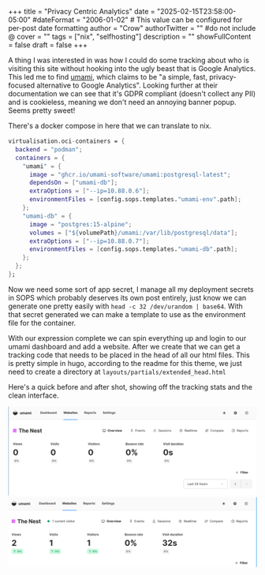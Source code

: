 +++
title = "Privacy Centric Analytics"
date = "2025-02-15T23:58:00-05:00"
#dateFormat = "2006-01-02" # This value can be configured for per-post date formatting
author = "Crow"
authorTwitter = "" #do not include @
cover = ""
tags = ["nix", "selfhosting"]
description = ""
showFullContent = false
draft = false
+++

A thing I was interested in was how I could do some tracking about who is
visiting this site without hooking into the ugly beast that is Google Analytics.
This led me to find [umami](https://github.com/umami-software/umami), which
claims to be "a simple, fast, privacy-focused alternative to Google Analytics".
Looking further at their documentation we can see that it's GDPR compliant
(doesn't collect any PII) and is cookieless, meaning we don't need an annoying
banner popup. Seems pretty sweet!

There's a docker compose in here that we can translate to nix.

```nix
virtualisation.oci-containers = {
  backend = "podman";
  containers = {
    "umami" = {
      image = "ghcr.io/umami-software/umami:postgresql-latest";
      dependsOn = ["umami-db"];
      extraOptions = ["--ip=10.88.0.6"];
      environmentFiles = [config.sops.templates."umami-env".path];
    };
    "umami-db" = {
      image = "postgres:15-alpine";
      volumes = ["${volumePath}/umami:/var/lib/postgresql/data"];
      extraOptions = ["--ip=10.88.0.7"];
      environmentFiles = [config.sops.templates."umami-db".path];
    };
  };
};
```

Now we need some sort of app secret, I manage all my deployment secrets in SOPS
which probably deserves its own post entirely, just know we can generate one
pretty easily with `head -c 32 /dev/urandom | base64`. With that secret
generated we can make a template to use as the environment file for the
container.

With our expression complete we can spin everything up and login to our umami
dashboard and add a website. After we create that we can get a tracking code
that needs to be placed in the head of all our html files. This is pretty simple
in hugo, according to the readme for this theme, we just need to create a
directory at `layouts/partials/extended_head.html`

Here's a quick before and after shot, showing off the tracking stats and the
clean interface.

![Umami new site](new-site.png)
![Umami with my traffic showing up in the stats](stats.png)
